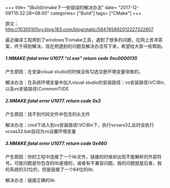 +++
title= "[Build]nmake下一些错误的解决办法"
date= "2017-12-09T15:32:28+08:00"
categories= ["Build"]
tags= ["CMake"]
+++

原文：http://10305101ivy.blog.163.com/blog/static/584765892012227322607

最近编译工程用到了windows下nmake工具，遇到了很多的问题，在网上苦寻答案，终于得到解决。现在把遇到的问题及解决办法写下来，希望给大家一些帮助。

##### 1.NMAKE:fatal error U1077.“cl.exe” return code 0xc0000135

产生原因：在安装visual studio的时候没有勾选注册环境变量导致的。

解决办法：在系统环境变量中加入visual studio的安装路径：vs安装路径\VC\Bin,以及vs安装路径\Common7\IDE

##### 2.NMAKE:fatal error U1077. return code 0x2

产生原因：找不到代码文件中包含的头文件

解决办法：cmd下进入到vs安装路径\VC\Bin下，执行vcvars32,此时会执行vcvas32.bat自动为vs设置环境变量

##### 3.NMAKE:fatal error U1077. return code 0x460

产生原因：你的工程中连接了一个lib文件，链接的时候却出现不能解析的外部符号。可能问题是你包含的lib是错的，或者有不兼容问题。我的问题就是后者，我的系统的32位的，但是链接了一个64位的lib.

解决办法：链接正确的lib
